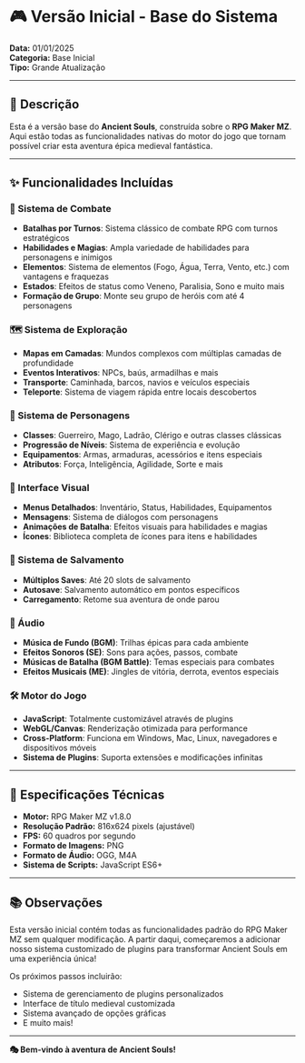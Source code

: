 # 🎮 Versão Inicial - Base do Sistema

**Data:** 01/01/2025  
**Categoria:** Base Inicial  
**Tipo:** Grande Atualização

---

## 📖 Descrição

Esta é a versão base do **Ancient Souls**, construída sobre o **RPG Maker MZ**. Aqui estão todas as funcionalidades nativas do motor do jogo que tornam possível criar esta aventura épica medieval fantástica.

---

## ✨ Funcionalidades Incluídas

### 🎯 Sistema de Combate
- **Batalhas por Turnos**: Sistema clássico de combate RPG com turnos estratégicos
- **Habilidades e Magias**: Ampla variedade de habilidades para personagens e inimigos
- **Elementos**: Sistema de elementos (Fogo, Água, Terra, Vento, etc.) com vantagens e fraquezas
- **Estados**: Efeitos de status como Veneno, Paralisia, Sono e muito mais
- **Formação de Grupo**: Monte seu grupo de heróis com até 4 personagens

### 🗺️ Sistema de Exploração
- **Mapas em Camadas**: Mundos complexos com múltiplas camadas de profundidade
- **Eventos Interativos**: NPCs, baús, armadilhas e mais
- **Transporte**: Caminhada, barcos, navios e veículos especiais
- **Teleporte**: Sistema de viagem rápida entre locais descobertos

### 👥 Sistema de Personagens
- **Classes**: Guerreiro, Mago, Ladrão, Clérigo e outras classes clássicas
- **Progressão de Níveis**: Sistema de experiência e evolução
- **Equipamentos**: Armas, armaduras, acessórios e itens especiais
- **Atributos**: Força, Inteligência, Agilidade, Sorte e mais

### 🎨 Interface Visual
- **Menus Detalhados**: Inventário, Status, Habilidades, Equipamentos
- **Mensagens**: Sistema de diálogos com personagens
- **Animações de Batalha**: Efeitos visuais para habilidades e magias
- **Ícones**: Biblioteca completa de ícones para itens e habilidades

### 💾 Sistema de Salvamento
- **Múltiplos Saves**: Até 20 slots de salvamento
- **Autosave**: Salvamento automático em pontos específicos
- **Carregamento**: Retome sua aventura de onde parou

### 🎵 Áudio
- **Música de Fundo (BGM)**: Trilhas épicas para cada ambiente
- **Efeitos Sonoros (SE)**: Sons para ações, passos, combate
- **Músicas de Batalha (BGM Battle)**: Temas especiais para combates
- **Efeitos Musicais (ME)**: Jingles de vitória, derrota, eventos especiais

### 🛠️ Motor do Jogo
- **JavaScript**: Totalmente customizável através de plugins
- **WebGL/Canvas**: Renderização otimizada para performance
- **Cross-Platform**: Funciona em Windows, Mac, Linux, navegadores e dispositivos móveis
- **Sistema de Plugins**: Suporta extensões e modificações infinitas

---

## 🔧 Especificações Técnicas

- **Motor:** RPG Maker MZ v1.8.0
- **Resolução Padrão:** 816x624 pixels (ajustável)
- **FPS:** 60 quadros por segundo
- **Formato de Imagens:** PNG
- **Formato de Áudio:** OGG, M4A
- **Sistema de Scripts:** JavaScript ES6+

---

## 📚 Observações

Esta versão inicial contém todas as funcionalidades padrão do RPG Maker MZ sem qualquer modificação. A partir daqui, começaremos a adicionar nosso sistema customizado de plugins para transformar Ancient Souls em uma experiência única!

Os próximos passos incluirão:
- Sistema de gerenciamento de plugins personalizados
- Interface de título medieval customizada
- Sistema avançado de opções gráficas
- E muito mais!

---

**🎭 Bem-vindo à aventura de Ancient Souls!**
